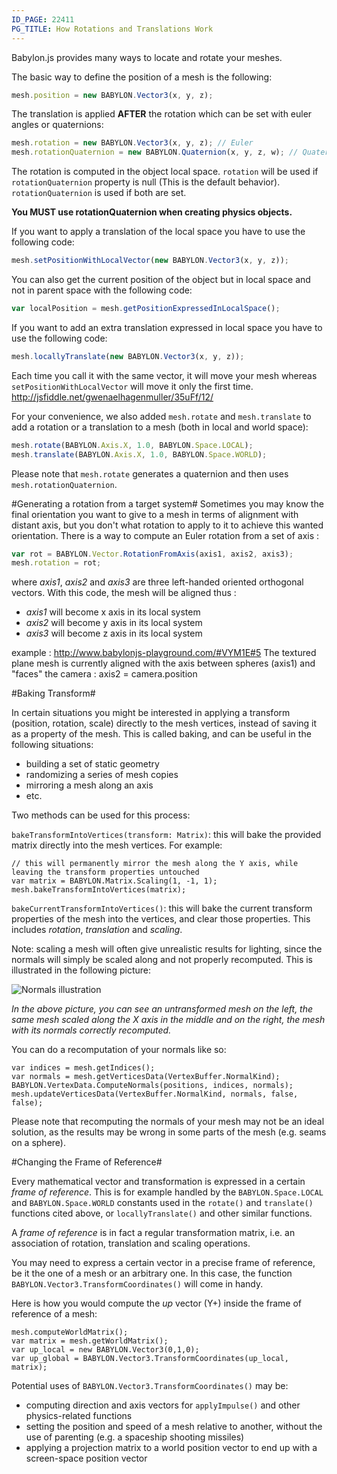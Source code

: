 ```yaml
---
ID_PAGE: 22411
PG_TITLE: How Rotations and Translations Work
---
```

Babylon.js provides many ways to locate and rotate your meshes.

The basic way to define the position of a mesh is the following:
```javascript
mesh.position = new BABYLON.Vector3(x, y, z);
```

The translation is applied **AFTER** the rotation which can be set with euler angles or quaternions:
```javascript
mesh.rotation = new BABYLON.Vector3(x, y, z); // Euler
mesh.rotationQuaternion = new BABYLON.Quaternion(x, y, z, w); // Quaternion
```

The rotation is computed in the object local space. ```rotation``` will be used if ```rotationQuaternion``` property is null (This is the default behavior). ```rotationQuaternion``` is used if both are set.

**You MUST use rotationQuaternion when creating physics objects.**

If you want to apply a translation of the local space you have to use the following code:
```javascript
mesh.setPositionWithLocalVector(new BABYLON.Vector3(x, y, z));
```

You can also get the current position of the object but in local space and not in parent space with the following code:
```javascript
var localPosition = mesh.getPositionExpressedInLocalSpace();
```

If you want to add an extra translation expressed in local space you have to use the following code:
```javascript
mesh.locallyTranslate(new BABYLON.Vector3(x, y, z));
```
Each time you call it with the same vector, it will move your mesh whereas ```setPositionWithLocalVector``` will move it only the first time. http://jsfiddle.net/gwenaelhagenmuller/35uFf/12/

For your convenience, we also added ```mesh.rotate``` and ```mesh.translate``` to add a rotation or a translation to a mesh (both in local and world space):
```javascript
mesh.rotate(BABYLON.Axis.X, 1.0, BABYLON.Space.LOCAL);
mesh.translate(BABYLON.Axis.X, 1.0, BABYLON.Space.WORLD);
```

Please note that ```mesh.rotate``` generates a quaternion and then uses ```mesh.rotationQuaternion```.

#Generating a rotation from a target system#
Sometimes you may know the final orientation you want to give to a mesh in terms of alignment with distant axis, but you don't what rotation to apply to it to achieve this wanted orientation. 
There is a way to compute an Euler rotation from a set of axis : 
```javascript
var rot = BABYLON.Vector.RotationFromAxis(axis1, axis2, axis3);
mesh.rotation = rot;
```
where _axis1_, _axis2_ and _axis3_ are three left-handed oriented orthogonal vectors. 
With this code, the mesh will be aligned thus : 

* _axis1_ will become x axis in its local system
* _axis2_ will become y axis in its local system
* _axis3_ will become z axis in its local system

example : http://www.babylonjs-playground.com/#VYM1E#5 
The textured plane mesh is currently aligned with the axis between spheres (axis1) and "faces" the camera : axis2 = camera.position 

#Baking Transform#

In certain situations you might be interested in applying a transform (position, rotation, scale) directly to the mesh vertices, instead of saving it as a property of the mesh. This is called baking, and can be useful in the following situations:

- building a set of static geometry
- randomizing a series of mesh copies
- mirroring a mesh along an axis
- etc.

Two methods can be used for this process:

`bakeTransformIntoVertices(transform: Matrix)`: this will bake the provided matrix directly into the mesh vertices. For example:

```
// this will permanently mirror the mesh along the Y axis, while leaving the transform properties untouched
var matrix = BABYLON.Matrix.Scaling(1, -1, 1);
mesh.bakeTransformIntoVertices(matrix);
```

`bakeCurrentTransformIntoVertices()`: this will bake the current transform properties of the mesh into the vertices, and clear those properties. This includes _rotation_, _translation_ and _scaling_.

Note: scaling a mesh will often give unrealistic results for lighting, since the normals will simply be scaled along and not properly recomputed. This is illustrated in the following picture: 

![Normals illustration](http://i.imgur.com/18wDAH7.png) 

_In the above picture, you can see an untransformed mesh on the left, the same mesh scaled along the X axis in the middle and on the right, the mesh with its normals correctly recomputed._


You can do a recomputation of your normals like so:

```
var indices = mesh.getIndices();
var normals = mesh.getVerticesData(VertexBuffer.NormalKind);
BABYLON.VertexData.ComputeNormals(positions, indices, normals);
mesh.updateVerticesData(VertexBuffer.NormalKind, normals, false, false);
```

Please note that recomputing the normals of your mesh may not be an ideal solution, as the results may be wrong in some parts of the mesh (e.g. seams on a sphere).

#Changing the Frame of Reference#

Every mathematical vector and transformation is expressed in a certain _frame of reference_. This is for example handled by the `BABYLON.Space.LOCAL` and `BABYLON.Space.WORLD` constants used in the `rotate()` and `translate()` functions cited above, or `locallyTranslate()` and other similar functions.

A _frame of reference_ is in fact a regular transformation matrix, i.e. an association of rotation, translation and scaling operations.

You may need to express a certain vector in a precise frame of reference, be it the one of a mesh or an arbitrary one. In this case, the function `BABYLON.Vector3.TransformCoordinates()` will come in handy. 

Here is how you would compute the _up_ vector (Y+) inside the frame of reference of a mesh:
```
mesh.computeWorldMatrix();
var matrix = mesh.getWorldMatrix();
var up_local = new BABYLON.Vector3(0,1,0);
var up_global = BABYLON.Vector3.TransformCoordinates(up_local, matrix);
```

Potential uses of `BABYLON.Vector3.TransformCoordinates()` may be:

- computing direction and axis vectors for `applyImpulse()` and other physics-related functions
- setting the position and speed of a mesh relative to another, without the use of parenting
 (e.g. a spaceship shooting missiles)
- applying a projection matrix to a world position vector to end up with a screen-space position vector